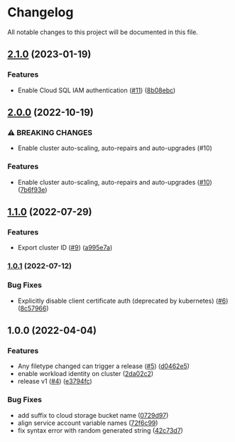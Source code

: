 # Changelog

All notable changes to this project will be documented in this file.

## [2.1.0](https://github.com/wandb/terraform-google-dagster/compare/v2.0.0...v2.1.0) (2023-01-19)


### Features

* Enable Cloud SQL IAM authentication ([#11](https://github.com/wandb/terraform-google-dagster/issues/11)) ([8b08ebc](https://github.com/wandb/terraform-google-dagster/commit/8b08ebccf42bea6ab74f12c688c34f2698c80bd4))

## [2.0.0](https://github.com/wandb/terraform-google-dagster/compare/v1.1.0...v2.0.0) (2022-10-19)


### ⚠ BREAKING CHANGES

* Enable cluster auto-scaling, auto-repairs and auto-upgrades (#10)

### Features

* Enable cluster auto-scaling, auto-repairs and auto-upgrades ([#10](https://github.com/wandb/terraform-google-dagster/issues/10)) ([7b6f93e](https://github.com/wandb/terraform-google-dagster/commit/7b6f93e3ee690cabc1f789d7a1d5352ccccdda1f))

## [1.1.0](https://github.com/wandb/terraform-google-dagster/compare/v1.0.1...v1.1.0) (2022-07-29)


### Features

* Export cluster ID ([#9](https://github.com/wandb/terraform-google-dagster/issues/9)) ([a995e7a](https://github.com/wandb/terraform-google-dagster/commit/a995e7a6bf6e85e7ebbdf3fcf2c6fea18b1854eb))

### [1.0.1](https://github.com/wandb/terraform-google-dagster/compare/v1.0.0...v1.0.1) (2022-07-12)


### Bug Fixes

* Explicitly disable client certificate auth (deprecated by kubernetes) ([#6](https://github.com/wandb/terraform-google-dagster/issues/6)) ([8c57966](https://github.com/wandb/terraform-google-dagster/commit/8c579669e9b5963f22a41a09546d626d9b134e7d))

## 1.0.0 (2022-04-04)


### Features

* Any filetype changed can trigger a release ([#5](https://github.com/wandb/terraform-google-dagster/issues/5)) ([d0462e5](https://github.com/wandb/terraform-google-dagster/commit/d0462e5492516be3e5413a24bb553cb3fc299345))
* enable workload identity on cluster ([2da02c2](https://github.com/wandb/terraform-google-dagster/commit/2da02c28c0f04438da192f68fe345521176392e2))
* release v1 ([#4](https://github.com/wandb/terraform-google-dagster/issues/4)) ([e3794fc](https://github.com/wandb/terraform-google-dagster/commit/e3794fc31b836f01922c7be53b9d0998394a56fd))


### Bug Fixes

* add suffix to cloud storage bucket name ([0729d97](https://github.com/wandb/terraform-google-dagster/commit/0729d97138b5337a5191bce61446f5fcc4b29e02))
* align service account variable names ([72f6c99](https://github.com/wandb/terraform-google-dagster/commit/72f6c99abb7cdfaa2fc8968d5c7a484b736ee4a9))
* fix syntax error with random generated string ([42c73d7](https://github.com/wandb/terraform-google-dagster/commit/42c73d7c90af910cf4923e033a7757abd6efc43b))

